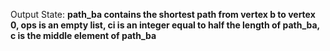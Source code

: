 Output State: **path_ba contains the shortest path from vertex b to vertex 0, ops is an empty list, ci is an integer equal to half the length of path_ba, c is the middle element of path_ba**